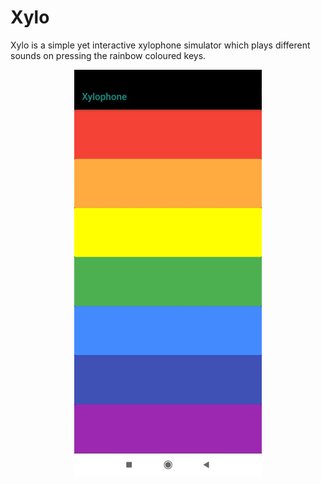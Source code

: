 # Xylo
Xylo is a simple yet interactive xylophone simulator which plays different sounds on pressing the rainbow coloured keys.


<p align="center">
  <img src="screenshot.jpeg" width="300" height="650" alt = "error">
</p>
